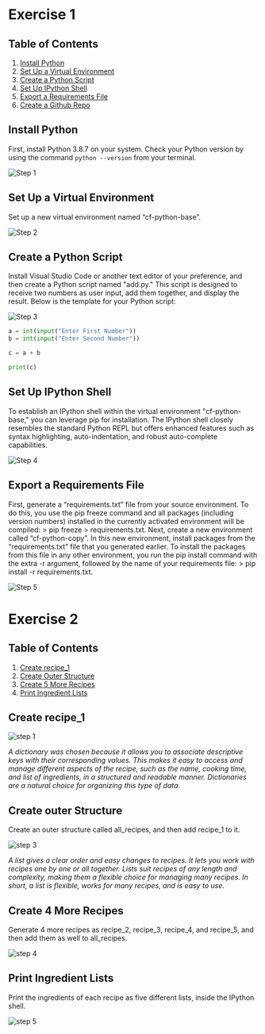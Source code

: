 # Exercise 1

## Table of Contents

1. [Install Python](#install-python)
2. [Set Up a Virtual Environment](#set-up-a-virtual-environment)
3. [Create a Python Script](#create-a-python-script)
4. [Set Up IPython Shell](#set-up-ipython-shell)
5. [Export a Requirements File](#export-a-requirements-file)
6. [Create a Github Repo](#create-a-github-repo)

## Install Python

First, install Python 3.8.7 on your system. Check your Python version by using the command `python --version` from your terminal.

![Step 1](./Exercise_1.1/1.png)

## Set Up a Virtual Environment

Set up a new virtual environment named “cf-python-base”.

![Step 2](./Exercise_1.1/2.png)

## Create a Python Script

Install Visual Studio Code or another text editor of your preference, and then create a Python script named "add.py." This script is designed to receive two numbers as user input, add them together, and display the result. Below is the template for your Python script:

![Step 3](./Exercise_1.1/3.png)

```python
a = int(input("Enter First Number"))
b = int(input("Enter Second Number"))

c = a + b

print(c)
```

## Set Up IPython Shell

To establish an IPython shell within the virtual environment "cf-python-base," you can leverage pip for installation. The IPython shell closely resembles the standard Python REPL but offers enhanced features such as syntax highlighting, auto-indentation, and robust auto-complete capabilities.

![Step 4](./Exercise_1.1/4.png)

## Export a Requirements File

First, generate a “requirements.txt” file from your source environment. To do this, you use the pip freeze command and all packages (including version numbers) installed in the currently activated environment will be compiled: > pip freeze > requirements.txt.
Next, create a new environment called “cf-python-copy”. In this new environment, install packages from the “requirements.txt” file that you generated earlier. To install the packages from this file in any other environment, you run the pip install command with the extra -r argument, followed by the name of your requirements file: > pip install -r requirements.txt.

![Step 5](./Exercise_1.1/5.png)

# Exercise 2

## Table of Contents

1. [Create recipe_1](#create-recipe_1)
2. [Create Outer Structure](#create-outer-structure)
3. [Create 5 More Recipes](#create-4-more-recipes)
4. [Print Ingredient Lists](#print-ingredient-lists)

## Create recipe_1

![step 1](./Exercise_1.2/1-2.png)

_A dictionary was chosen because it allows you to associate descriptive keys with their corresponding values. This makes it easy to access and manage different aspects of the recipe, such as the name, cooking time, and list of ingredients, in a structured and readable manner. Dictionaries are a natural choice for organizing this type of data._

## Create outer Structure

Create an outer structure called all_recipes, and then add recipe_1 to it.

![step 3](./Exercise_1.2/3.png)

_A list gives a clear order and easy changes to recipes. It lets you work with recipes one by one or all together. Lists suit recipes of any length and complexity, making them a flexible choice for managing many recipes. In short, a list is flexible, works for many recipes, and is easy to use._

## Create 4 More Recipes

Generate 4 more recipes as recipe_2, recipe_3, recipe_4, and recipe_5, and then add them as well to all_recipes.

![step 4](./Exercise_1.2/4.png)

## Print Ingredient Lists

Print the ingredients of each recipe as five different lists, inside the IPython shell.

![step 5](./Exercise_1.2/5.png)

